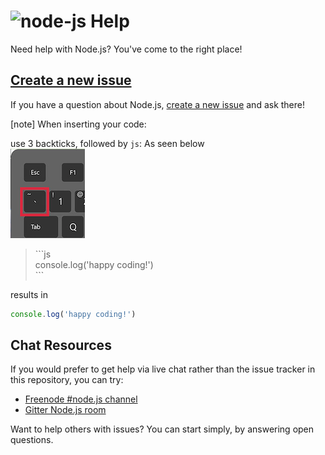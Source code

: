 ![node-js](assets/Yo-node.png) Help
====

Need help with Node.js? You've come to the right place!

## [Create a new issue](https://github.com/nodejs/help/issues/new)

If you have a question about Node.js, [create a new issue](https://github.com/nodejs/help/issues/new)
and ask there!

[note] When inserting your code:

use 3 backticks, followed by `js`: As seen below  
![node-js](assets/backtick.png)

<blockquote>```js<br>
console.log('happy coding!')<br>
```</blockquote>

results in
```js
console.log('happy coding!')
```


## Chat Resources

If you would prefer to get help via live chat rather than the issue tracker in
this repository, you can try:

* [Freenode #node.js channel](https://webchat.freenode.net/?channels=node.js&uio=d4)
* [Gitter Node.js room](https://gitter.im/nodejs/node)

Want to help others with issues? You can start simply, by answering open questions.
